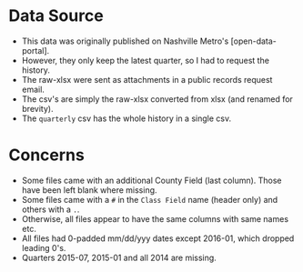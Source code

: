 # Data Source
- This data was originally published on Nashville Metro's [open-data-portal].
- However, they only keep the latest quarter, so I had to request the history.
- The raw-xlsx were sent as attachments in a public records request email.
- The csv's are simply the raw-xlsx converted from xlsx (and renamed for brevity).
- The `quarterly` csv has the whole history in a single csv.

# Concerns
- Some files came with an additional County Field (last column). Those have been left blank where missing.
- Some files came with a `#` in the `Class Field` name (header only) and others with a `.`. 
- Otherwise, all files appear to have the same columns with same names etc.
- All files had 0-padded mm/dd/yyy dates except 2016-01, which dropped leading 0's.
- Quarters 2015-07, 2015-01 and all 2014 are missing.

